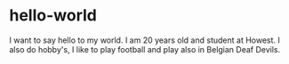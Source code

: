 # hello-world
I want to say hello to my world.
I am 20 years old and student at Howest. I also do hobby's, I like to play football and play also in Belgian Deaf Devils.
